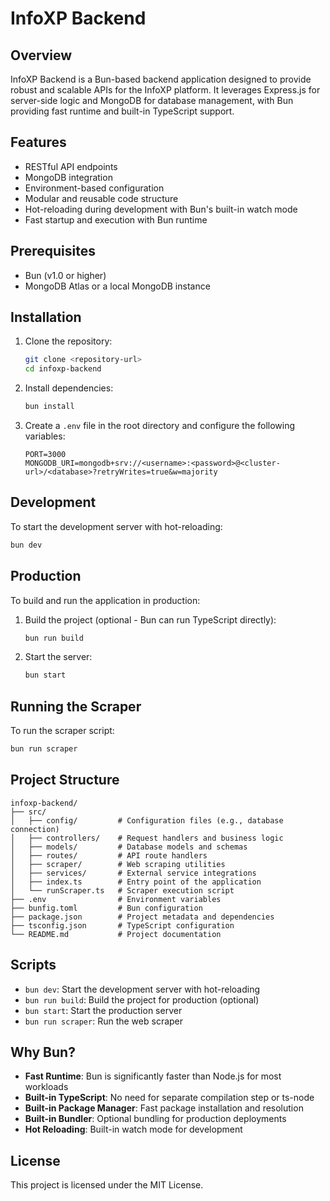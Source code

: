 # InfoXP Backend

## Overview
InfoXP Backend is a Bun-based backend application designed to provide robust and scalable APIs for the InfoXP platform. It leverages Express.js for server-side logic and MongoDB for database management, with Bun providing fast runtime and built-in TypeScript support.

## Features
- RESTful API endpoints
- MongoDB integration
- Environment-based configuration
- Modular and reusable code structure
- Hot-reloading during development with Bun's built-in watch mode
- Fast startup and execution with Bun runtime

## Prerequisites
- Bun (v1.0 or higher)
- MongoDB Atlas or a local MongoDB instance

## Installation
1. Clone the repository:
   ```bash
   git clone <repository-url>
   cd infoxp-backend
   ```

2. Install dependencies:
   ```bash
   bun install
   ```

3. Create a `.env` file in the root directory and configure the following variables:
   ```env
   PORT=3000
   MONGODB_URI=mongodb+srv://<username>:<password>@<cluster-url>/<database>?retryWrites=true&w=majority
   ```

## Development
To start the development server with hot-reloading:
```bash
bun dev
```

## Production
To build and run the application in production:
1. Build the project (optional - Bun can run TypeScript directly):
   ```bash
   bun run build
   ```

2. Start the server:
   ```bash
   bun start
   ```

## Running the Scraper
To run the scraper script:
```bash
bun run scraper
```

## Project Structure
```
infoxp-backend/
├── src/
│   ├── config/         # Configuration files (e.g., database connection)
│   ├── controllers/    # Request handlers and business logic
│   ├── models/         # Database models and schemas
│   ├── routes/         # API route handlers
│   ├── scraper/        # Web scraping utilities
│   ├── services/       # External service integrations
│   ├── index.ts        # Entry point of the application
│   └── runScraper.ts   # Scraper execution script
├── .env                # Environment variables
├── bunfig.toml         # Bun configuration
├── package.json        # Project metadata and dependencies
├── tsconfig.json       # TypeScript configuration
└── README.md           # Project documentation
```

## Scripts
- `bun dev`: Start the development server with hot-reloading
- `bun run build`: Build the project for production (optional)
- `bun start`: Start the production server
- `bun run scraper`: Run the web scraper

## Why Bun?
- **Fast Runtime**: Bun is significantly faster than Node.js for most workloads
- **Built-in TypeScript**: No need for separate compilation step or ts-node
- **Built-in Package Manager**: Fast package installation and resolution
- **Built-in Bundler**: Optional bundling for production deployments
- **Hot Reloading**: Built-in watch mode for development

## License
This project is licensed under the MIT License.